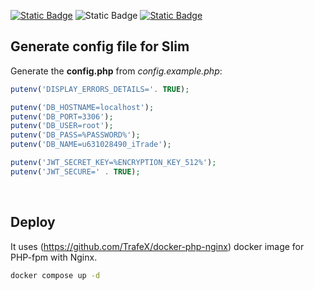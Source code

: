 [![Static Badge](https://img.shields.io/badge/license-Apache--2.0-brightgreen)](https://github.com/lfsc09/itrade-api/blob/main/LICENSE)
![Static Badge](https://img.shields.io/badge/docker--compose-3.8-blue)
[![Static Badge](https://img.shields.io/badge/trafex/php--nginx-latest-blue)](https://github.com/TrafeX/docker-php-nginx)

## Generate config file for Slim

Generate the **config.php** from _config.example.php_:

```php
putenv('DISPLAY_ERRORS_DETAILS='. TRUE);

putenv('DB_HOSTNAME=localhost');
putenv('DB_PORT=3306');
putenv('DB_USER=root');
putenv('DB_PASS=%PASSWORD%');
putenv('DB_NAME=u631028490_iTrade');

putenv('JWT_SECRET_KEY=%ENCRYPTION_KEY_512%');
putenv('JWT_SECURE=' . TRUE);
```

</br>

## Deploy

It uses (https://github.com/TrafeX/docker-php-nginx) docker image for PHP-fpm with Nginx.

```bash
docker compose up -d
```

